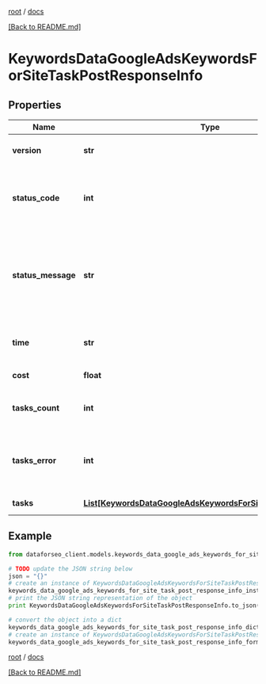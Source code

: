 [root](./../ "root") / [docs](./ "docs")

[[Back to README.md]](./../README.md "[Back to README.md]")

# KeywordsDataGoogleAdsKeywordsForSiteTaskPostResponseInfo

## Properties

Name | Type | Description | Notes
------------ | ------------- | ------------- | -------------
**version** | **str** | the current version of the API | [optional]
**status_code** | **int** | general status code you can find the full list of the response codes here | [optional]
**status_message** | **str** | general informational message you can find the full list of general informational messages here | [optional]
**time** | **str** | total execution time, seconds | [optional]
**cost** | **float** | total tasks cost, USD | [optional]
**tasks_count** | **int** | the number of tasks in the tasks array | [optional]
**tasks_error** | **int** | the number of tasks in the tasks array returned with an error | [optional]
**tasks** | [**List[KeywordsDataGoogleAdsKeywordsForSiteTaskPostTaskInfo]**](KeywordsDataGoogleAdsKeywordsForSiteTaskPostTaskInfo.md) | array of tasks | [optional]

## Example

```python
from dataforseo_client.models.keywords_data_google_ads_keywords_for_site_task_post_response_info import KeywordsDataGoogleAdsKeywordsForSiteTaskPostResponseInfo

# TODO update the JSON string below
json = "{}"
# create an instance of KeywordsDataGoogleAdsKeywordsForSiteTaskPostResponseInfo from a JSON string
keywords_data_google_ads_keywords_for_site_task_post_response_info_instance = KeywordsDataGoogleAdsKeywordsForSiteTaskPostResponseInfo.from_json(json)
# print the JSON string representation of the object
print KeywordsDataGoogleAdsKeywordsForSiteTaskPostResponseInfo.to_json()

# convert the object into a dict
keywords_data_google_ads_keywords_for_site_task_post_response_info_dict = keywords_data_google_ads_keywords_for_site_task_post_response_info_instance.to_dict()
# create an instance of KeywordsDataGoogleAdsKeywordsForSiteTaskPostResponseInfo from a dict
keywords_data_google_ads_keywords_for_site_task_post_response_info_form_dict = keywords_data_google_ads_keywords_for_site_task_post_response_info.from_dict(keywords_data_google_ads_keywords_for_site_task_post_response_info_dict)
```

  

[root](./../ "root") / [docs](./ "docs")

[[Back to README.md]](./../README.md "[Back to README.md]")